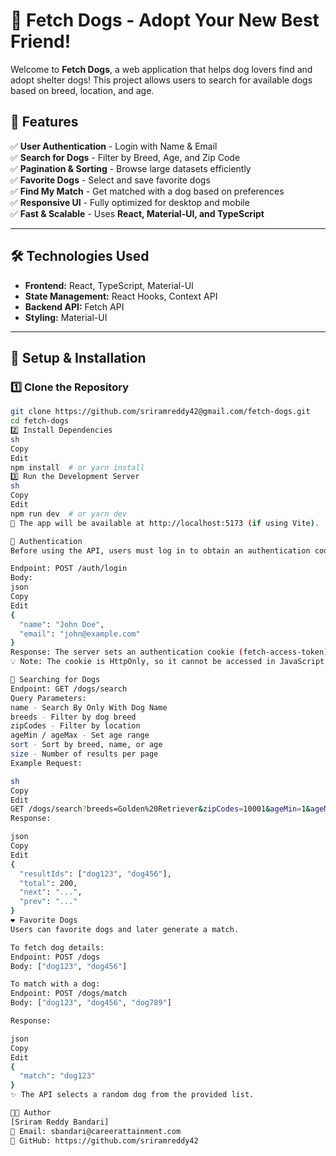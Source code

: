 # 🐶 Fetch Dogs - Adopt Your New Best Friend!

Welcome to **Fetch Dogs**, a web application that helps dog lovers find and adopt shelter dogs! This project allows users to search for available dogs based on breed, location, and age.

## 🚀 Features

✅ **User Authentication** - Login with Name & Email  
✅ **Search for Dogs** - Filter by Breed, Age, and Zip Code  
✅ **Pagination & Sorting** - Browse large datasets efficiently  
✅ **Favorite Dogs** - Select and save favorite dogs  
✅ **Find My Match** - Get matched with a dog based on preferences  
✅ **Responsive UI** - Fully optimized for desktop and mobile  
✅ **Fast & Scalable** - Uses **React, Material-UI, and TypeScript**

---

## 🛠️ Technologies Used

- **Frontend:** React, TypeScript, Material-UI
- **State Management:** React Hooks, Context API
- **Backend API:** Fetch API
- **Styling:** Material-UI

---

## 🔧 Setup & Installation

### 1️⃣ **Clone the Repository**

```sh
git clone https://github.com/sriramreddy42@gmail.com/fetch-dogs.git
cd fetch-dogs
2️⃣ Install Dependencies
sh
Copy
Edit
npm install  # or yarn install
3️⃣ Run the Development Server
sh
Copy
Edit
npm run dev  # or yarn dev
🚀 The app will be available at http://localhost:5173 (if using Vite).

🔑 Authentication
Before using the API, users must log in to obtain an authentication cookie.

Endpoint: POST /auth/login
Body:
json
Copy
Edit
{
  "name": "John Doe",
  "email": "john@example.com"
}
Response: The server sets an authentication cookie (fetch-access-token).
💡 Note: The cookie is HttpOnly, so it cannot be accessed in JavaScript. The browser automatically includes it in API requests.

🐶 Searching for Dogs
Endpoint: GET /dogs/search
Query Parameters:
name - Search By Only With Dog Name
breeds - Filter by dog breed
zipCodes - Filter by location
ageMin / ageMax - Set age range
sort - Sort by breed, name, or age
size - Number of results per page
Example Request:

sh
Copy
Edit
GET /dogs/search?breeds=Golden%20Retriever&zipCodes=10001&ageMin=1&ageMax=5&sort=breed:asc&size=10
Response:

json
Copy
Edit
{
  "resultIds": ["dog123", "dog456"],
  "total": 200,
  "next": "...",
  "prev": "..."
}
❤️ Favorite Dogs
Users can favorite dogs and later generate a match.

To fetch dog details:
Endpoint: POST /dogs
Body: ["dog123", "dog456"]

To match with a dog:
Endpoint: POST /dogs/match
Body: ["dog123", "dog456", "dog789"]

Response:

json
Copy
Edit
{
  "match": "dog123"
}
✨ The API selects a random dog from the provided list.

👨‍💻 Author
[Sriram Reddy Bandari]
📧 Email: sbandari@careerattainment.com
🔗 GitHub: https://github.com/sriramreddy42

```
